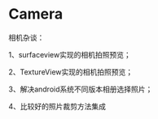 # Camera
相机杂谈：

1、surfaceview实现的相机拍照预览；

2、TextureView实现的相机拍照预览；

3、解决android系统不同版本相册选择照片；

4、比较好的照片裁剪方法集成
